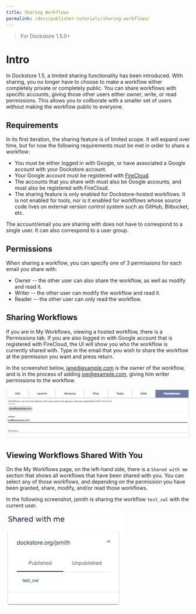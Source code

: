 ```yaml
---
title: Sharing Workflows
permalink: /docs/publisher-tutorials/sharing-workflows/
---
```


> For Dockstore 1.5.0+

# Intro

In Dockstore 1.5, a limited sharing functionality has been introduced. With sharing,
you no longer have to choose to make a workflow either completely private or completely public.
You can share workflows with specific accounts, giving those other users either owner,
write, or read permissions. This allows you to collborate with a smaller set of users
without making the workflow public to everyone.

## Requirements

In its first iteration, the sharing feature is of limited scope. It will expand over time,
but for now the following requirements must be met in order to share a workflow:

* You must be either logged in with Google, or have associated a Google account with
your Dockstore account.
* Your Google account must be registered with [FireCloud](https://portal.firecloud.org/).
* The accounts that you share with must also be Google accounts, and must also be
registered with FireCloud.
* The sharing feature is only enabled for Dockstore-hosted workflows. It is not enabled
for tools, nor is it enabled for workflows whose source code lives on external version
control system such as GitHub, Bitbucket, etc.

The account/email you are sharing with does not have to correspond to a single user. It
can also correspond to a user group.

## Permissions

When sharing a workflow, you can specify one of 3 permissions for each email
you share with:

* Owner -- the other user can also share the workflow, as well as modify and read it.
* Writer -- the other user can modify the workflow and read it.
* Reader -- the other user can only read the workflow.

## Sharing Workflows

If you are in My Workflows, viewing a hosted workflow, there is a Permissions tab.
If you are also logged in with Google account that is registered with FireCloud, the
UI will show you who the workflow is currently shared with. Type in the email
that you wish to share the workflow at the permission you want and press return.

In the screenshot below, jane@example.com is the owner of the workflow, and is
in the process of adding joe@example.com, giving him writer permissions to the workflow.

![Build Trigger](/assets/images/docs/workflow-sharing.png)

## Viewing Workflows Shared With You

On the My Workflows page, on the left-hand side, there is a `Shared with me` section
that shows all workflows that have been shared with you. You can select any of those 
workflows, and depending on the permission you have been granted, share, modify, and/or
read those workflows.

In the following screenshot, jsmith is sharing the workflow `test_cwl` with the
current user.

![Build Trigger](/assets/images/docs/shared-with.png)



 
